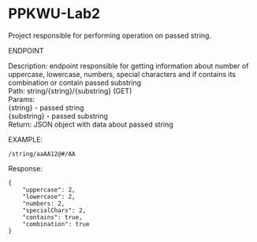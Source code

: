 # PPKWU-Lab2

Project responsible for performing operation on passed string.

ENDPOINT  

Description: endpoint responsible for getting information about number of uppercase, lowercase, numbers, special characters and if contains its combination or contain passed substring  
Path: string/{string}/{substring} (GET)  
Params:  
    {string} - passed string   
    {substring} - passed substring   
Return: JSON object with data about passed string  

EXAMPLE:  
```
/string/aaAA12@#/AA  
```

Response:  
```
{  
    "uppercase": 2,    
    "lowercase": 2,  
    "numbers: 2,  
    "specialChars": 2,  
    "contains": true,  
    "combination": true
}   
```
